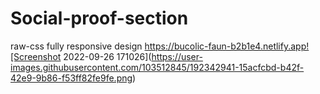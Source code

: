 # Social-proof-section
raw-css fully responsive design
https://bucolic-faun-b2b1e4.netlify.app![Screenshot 2022-09-26 171026](https://user-images.githubusercontent.com/103512845/192342941-15acfcbd-b42f-42e9-9b86-f53ff82fe9fe.png)
